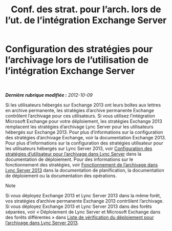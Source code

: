 ﻿---
title: "Conf. des strat. pour l’arch. lors de l’ut. de l’intégration Exchange Server"
TOCtitle: "Conf. des strat. pour l’arch. lors de l’ut. de l’intégration Exchange Server"
ms:assetid: 8b9b2bad-a4b3-42e1-85a7-04022e9442ad
ms:mtpsurl: https://technet.microsoft.com/fr-fr/library/JJ205063(v=OCS.15)
ms:contentKeyID: 49298013
ms.date: 05/20/2016
mtps_version: v=OCS.15
ms.translationtype: HT
---

# Configuration des stratégies pour l’archivage lors de l’utilisation de l’intégration Exchange Server

 

_**Dernière rubrique modifiée :** 2012-10-09_

Si les utilisateurs hébergés sur Exchange 2013 ont leurs boîtes aux lettres en archive permanente, les stratégies d’archive permanente Exchange contrôlent l’archivage pour ces utilisateurs. Si vous utilisez l’intégration Microsoft Exchange pour votre déploiement, les stratégies Exchange 2013 remplacent les stratégies d’archivage Lync Server pour les utilisateurs hébergés sur Exchange 2013. Pour plus d’informations sur la configuration des stratégies d’archivage Exchange, voir la documentation Exchange 2013. Pour plus d’informations sur la configuration des stratégies utilisateur pour les utilisateurs hébergés sur Lync Server 2013, voir [Configuration des stratégies d’utilisateur pour l’archivage dans Lync Server](lync-server-2013-setting-up-user-policies-for-archiving-in-lync-server.md) dans la documentation de déploiement. Pour des informations sur le fonctionnement des stratégies, voir [Fonctionnement de l’archivage dans Lync Server 2013](lync-server-2013-how-archiving-works.md) dans la documentation de planification, la documentation de déploiement ou la documentation des opérations.

> [!NOTE]  
> Si vous déployez Exchange 2013 et Lync Server 2013 dans la même forêt, vos stratégies d’archive permanente Exchange 2013 contrôlent l’archivage. Si vous déployez Exchange 2013 et Lync Server 2013 dans des forêts séparées, voir « Déploiement de Lync Server et Microsoft Exchange dans des forêts différentes » dans <a href="lync-server-2013-deployment-checklist-for-archiving.md">Liste de vérification du déploiement pour l’archivage dans Lync Server 2013</a>.
